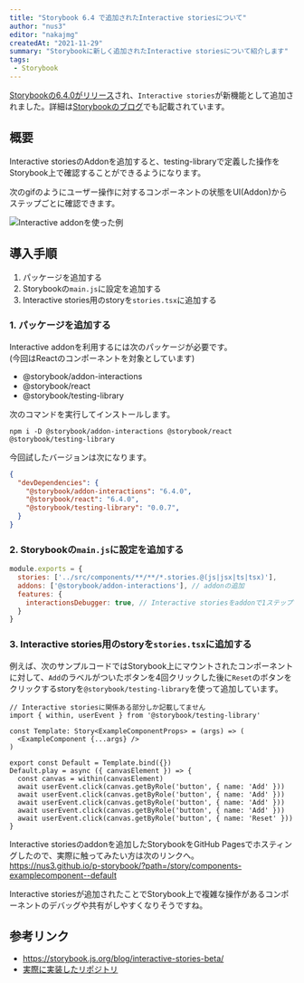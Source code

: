 ```yaml
---
title: "Storybook 6.4 で追加されたInteractive storiesについて"
author: "nus3"
editor: "nakajmg"
createdAt: "2021-11-29"
summary: "Storybookに新しく追加されたInteractive storiesについて紹介します"
tags:
 - Storybook
---
```


[Storybookの6.4.0がリリース](https://github.com/storybookjs/storybook/releases/tag/v6.4.0)され、`Interactive stories`が新機能として追加されました。詳細は[Storybookのブログ](https://storybook.js.org/blog/interactive-stories-beta/)でも記載されています。

## 概要

Interactive storiesのAddonを追加すると、testing-libraryで定義した操作をStorybook上で確認することができるようになります。

次のgifのようにユーザー操作に対するコンポーネントの状態をUI(Addon)からステップごとに確認できます。

![Interactive addonを使った例](/frontend-expert/image/storybook-interactive-stories/capture.gif)


## 導入手順

1. パッケージを追加する
2. Storybookの`main.js`に設定を追加する
3. Interactive stories用のstoryを`stories.tsx`に追加する


### 1. パッケージを追加する

Interactive addonを利用するには次のパッケージが必要です。  
(今回はReactのコンポーネントを対象としています)

- @storybook/addon-interactions
- @storybook/react
- @storybook/testing-library

次のコマンドを実行してインストールします。

`npm i -D @storybook/addon-interactions @storybook/react @storybook/testing-library`

今回試したバージョンは次になります。

```json
{
  "devDependencies": {
    "@storybook/addon-interactions": "6.4.0",
    "@storybook/react": "6.4.0",
    "@storybook/testing-library": "0.0.7",
  }
}
```

### 2. Storybookの`main.js`に設定を追加する

```js
module.exports = {
  stories: ['../src/components/**/**/*.stories.@(js|jsx|ts|tsx)'],
  addons: ['@storybook/addon-interactions'], // addonの追加
  features: {
    interactionsDebugger: true, // Interactive storiesをaddonで1ステップずつ確認できるようにするのに必要
  }
}
```

### 3. Interactive stories用のstoryを`stories.tsx`に追加する

例えば、次のサンプルコードではStorybook上にマウントされたコンポーネントに対して、`Add`のラベルがついたボタンを4回クリックした後に`Reset`のボタンをクリックするstoryを`@storybook/testing-library`を使って追加しています。

```tsx
// Interactive storiesに関係ある部分しか記載してません
import { within, userEvent } from '@storybook/testing-library'

const Template: Story<ExampleComponentProps> = (args) => (
  <ExampleComponent {...args} />
)

export const Default = Template.bind({})
Default.play = async ({ canvasElement }) => {
  const canvas = within(canvasElement)
  await userEvent.click(canvas.getByRole('button', { name: 'Add' }))
  await userEvent.click(canvas.getByRole('button', { name: 'Add' }))
  await userEvent.click(canvas.getByRole('button', { name: 'Add' }))
  await userEvent.click(canvas.getByRole('button', { name: 'Add' }))
  await userEvent.click(canvas.getByRole('button', { name: 'Reset' }))
}
```

Interactive storiesのaddonを追加したStorybookをGitHub Pagesでホスティングしたので、実際に触ってみたい方は次のリンクへ。  
https://nus3.github.io/p-storybook/?path=/story/components-examplecomponent--default

Interactive storiesが追加されたことでStorybook上で複雑な操作があるコンポーネントのデバッグや共有がしやすくなりそうですね。

## 参考リンク

- https://storybook.js.org/blog/interactive-stories-beta/
- [実際に実装したリポジトリ](https://github.com/nus3/p-storybook)

